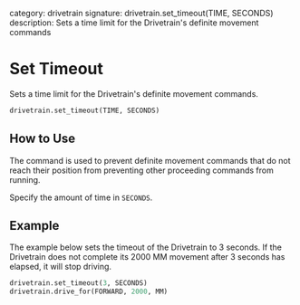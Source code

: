 category: drivetrain
signature: drivetrain.set_timeout(TIME, SECONDS)
description: Sets a time limit for the Drivetrain's definite movement commands  

# Set Timeout

Sets a time limit for the Drivetrain's definite movement commands.

```python
drivetrain.set_timeout(TIME, SECONDS)
```

## How to Use

The command is used to prevent definite movement commands that do not reach their position from preventing other proceeding commands from running.

Specify the amount of time in `SECONDS`.

## Example

The example below sets the timeout of the Drivetrain to 3 seconds. If the Drivetrain does not complete its 2000 MM movement after 3 seconds has elapsed, it will stop driving.

```python
drivetrain.set_timeout(3, SECONDS)
drivetrain.drive_for(FORWARD, 2000, MM)
```

<advanced>
</advanced>
